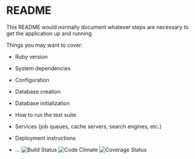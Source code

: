 # README

This README would normally document whatever steps are necessary to get the
application up and running.

Things you may want to cover:

* Ruby version

* System dependencies

* Configuration

* Database creation

* Database initialization

* How to run the test suite

* Services (job queues, cache servers, search engines, etc.)

* Deployment instructions

* ...
![Build Status](https://codeship.com/projects/chore-check/status?branch=master)
![Code Climate](https://codeclimate.com/github/mriebow/chore-check.png)
![Coverage Status](https://coveralls.io/repos/mriebow/chore-check/badge.png)


